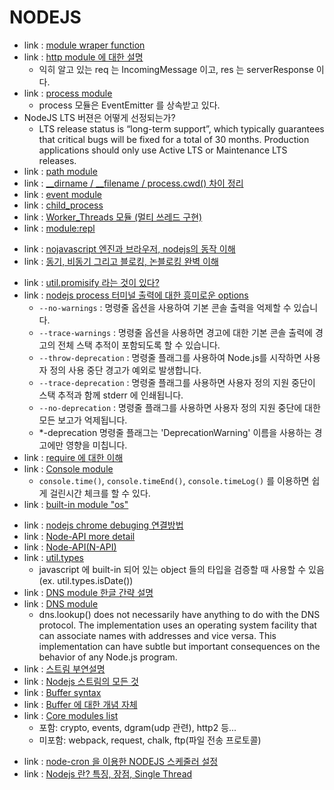 # NODEJS
<!-- 2023.10.12 -->
- link : [module wraper function](https://velog.io/@vekkary/exports%EC%99%80-module.exports)
- link : [http module 에 대한 설명](https://sjh836.tistory.com/84)
    - 익히 알고 있는 req 는 IncomingMessage 이고, res 는 serverResponse 이다.
- link : [process module](https://nodejs.org/api/process.html)
    - process 모듈은 EventEmitter 를 상속받고 있다.
- NodeJS LTS 버젼은 어떻게 선정되는가?
    - LTS release status is “long-term support”, which typically guarantees that critical bugs will be fixed for a total of 30 months. Production applications should only use Active LTS or Maintenance LTS releases.
- link : [path module](https://inpa.tistory.com/entry/NODE-%F0%9F%93%9A-Path-%EB%AA%A8%EB%93%88-%F0%9F%A7%B7-%EA%B2%BD%EB%A1%9C-%EC%A0%9C%EC%96%B4)
- link : [__dirname / __filename / process.cwd() 차이 정리](https://inpa.tistory.com/entry/NODE-%F0%9F%93%9A-dirname-filename-processcwd-%EC%B0%A8%EC%9D%B4-%EC%A0%95%EB%A6%AC)
- link : [event module](https://inpa.tistory.com/entry/NODE-%F0%9F%93%9A-require-%EB%AA%A8%EB%93%88)
- link : [child_process](https://inpa.tistory.com/entry/NODE-%F0%9F%93%9A-childprocess-%EB%AA%A8%EB%93%88)
- link : [Worker_Threads 모듈 (멀티 쓰레드 구현)](https://inpa.tistory.com/entry/NODE-%F0%9F%93%9A-workerthreads-%EB%AA%A8%EB%93%88?category=890802)
- link : [module:repl](https://runebook.dev/ko/docs/node/repl)
<!-- 2023.10.11 -->
- link : [nojavascript 엔진과 브라우저, nodejs의 동작 이해](https://inpa.tistory.com/entry/%F0%9F%94%84-%EC%9E%90%EB%B0%94%EC%8A%A4%ED%81%AC%EB%A6%BD%ED%8A%B8-%EC%9D%B4%EB%B2%A4%ED%8A%B8-%EB%A3%A8%ED%94%84-%EA%B5%AC%EC%A1%B0-%EB%8F%99%EC%9E%91-%EC%9B%90%EB%A6%AC)
- link : [동기, 비동기 그리고 블로킹, 논블로킹 완벽 이해](https://inpa.tistory.com/entry/%F0%9F%91%A9%E2%80%8D%F0%9F%92%BB-%EB%8F%99%EA%B8%B0%EB%B9%84%EB%8F%99%EA%B8%B0-%EB%B8%94%EB%A1%9C%ED%82%B9%EB%85%BC%EB%B8%94%EB%A1%9C%ED%82%B9-%EA%B0%9C%EB%85%90-%EC%A0%95%EB%A6%AC)
<!-- 2023.10.10 -->
- link : [util.promisify 라는 것이 있다?](https://helloinyong.tistory.com/94)
- link : [nodejs process 터미널 출력에 대한 흥미로운 options](https://runebook.dev/ko/docs/node/process)
    - `--no-warnings` : 명령줄 옵션을 사용하여 기본 콘솔 출력을 억제할 수 있습니다.
    - `--trace-warnings` : 명령줄 옵션을 사용하면 경고에 대한 기본 콘솔 출력에 경고의 전체 스택 추적이 포함되도록 할 수 있습니다.
    - `--throw-deprecation` : 명령줄 플래그를 사용하여 Node.js를 시작하면 사용자 정의 사용 중단 경고가 예외로 발생합니다.
    - `--trace-deprecation` : 명령줄 플래그를 사용하면 사용자 정의 지원 중단이 스택 추적과 함께 stderr 에 인쇄됩니다.
    - `--no-deprecation` : 명령줄 플래그를 사용하면 사용자 정의 지원 중단에 대한 모든 보고가 억제됩니다.
    - *-deprecation 명령줄 플래그는 'DeprecationWarning' 이름을 사용하는 경고에만 영향을 미칩니다.
- link : [require 에 대한 이해](https://jongmin92.github.io/2017/07/13/Node/require/)
- link : [Console module](https://nodejs.org/api/console.html)
    - `console.time()`, `console.timeEnd()`, `console.timeLog()` 를 이용하면 쉽게 걸린시간 체크를 할 수 있다. 
- link : [built-in module "os"](https://coderrocketfuel.com/article/get-the-number-of-system-cpu-cores-using-node-js)
<!-- 2023.10.09 -->
- link : [nodejs chrome debuging 연결방법](https://blog.outsider.ne.kr/1307)
- link : [Node-API more detail](https://runebook.dev/ko/docs/node/n-api)
- link : [Node-API(N-API)](https://m.blog.naver.com/remocon33/221580633458)
- link : [util.types](https://nodejs.org/api/util.html#utiltypes)
    - javascript 에 built-in 되어 있는 object 들의 타입을 검증할 때 사용할 수 있음(ex. util.types.isDate())
- link : [DNS module 한글 간략 설명](https://homzzang.com/b/njs-42)
- link : [DNS module](https://nodejs.org/api/dns.html)
    - dns.lookup() does not necessarily have anything to do with the DNS protocol. The implementation uses an operating system facility that can associate names with addresses and vice versa. This implementation can have subtle but important consequences on the behavior of any Node.js program.
- link : [스트림 부연설명](https://velog.io/@moongq/Stream-Nodejs)
- link : [Nodejs 스트림의 모든 것](https://fedevelopers.github.io/tech.description/node-js-stream-everything-you-have-to-know/)
- link : [Buffer syntax](https://yceffort.kr/2021/10/understanding-of-nodejs-buffer)
- link : [Buffer 에 대한 개념 자체](https://tk-one.github.io/2018/08/28/nodejs-buffer/)
- link : [Core modules list](https://flaviocopes.com/node-core-modules/)
    - 포함: crypto, events, dgram(udp 관련), http2 등...
    - 미포함: webpack, request, chalk, ftp(파일 전송 프로토콜)
<!-- 2023.10.07 -->
- link : [node-cron 을 이용한 NODEJS 스케줄러 설정](https://miiingo.tistory.com/180)
- link : [Nodejs 란? 특징, 장점, Single Thread](https://m.blog.naver.com/hhw1990/221394005779)